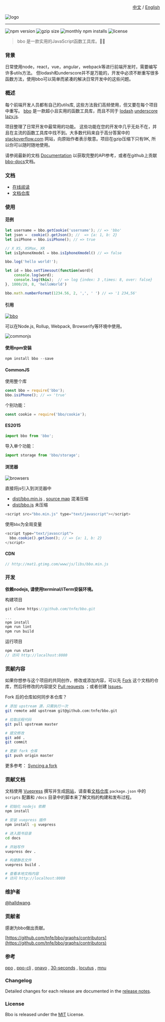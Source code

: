 <p align="right"><a href="https://github.com/Tnfe/bbo">中文</a> / <a href="https://github.com/tnfe/bbo/blob/master/README_EN.md">English</a></p>

![logo](http://mat1.gtimg.com/www/js/libs/raw/bbo-logo.png)

---

![npm version](https://img.shields.io/npm/v/bbo.svg) ![gzip size](https://img.shields.io/bundlephobia/minzip/ppo-cli.svg?label=gzip%20size) ![monthly npm installs](https://img.shields.io/npm/dm/ppo-cli.svg?label=npm%20downloads) ![license](https://img.shields.io/badge/license-MIT-blue.svg)

> bbo 是一款实用的JavaScript函数工具库。🐝🐜

### 背景

日常使用node，react，vue，angular，webpack等进行前端开发时，需要编写许多utils方法。 但lodash和underscore并不是万能的，开发中必须不断重写很多函数方法，使用bbo可以简单而紧凑的解决日常开发中的这些问题。

### 概述

每个前端开发人员都有自己的utils库, 这些方法我们高频使用，但又要在每个项目中重写。 [bbo](https://github.com/tnfe/bbo.git) 是一款超小且实用的函数工具库，而且不同于 [lodash](https://github.com/lodash/lodash) [underscore](https://github.com/jashkenas/underscore) [lazy.js](https://github.com/dtao/lazy.js).

项目整理了日常开发中最常用的功能。 这些功能在您的开发中几乎无处不在，并且在主流的函数工具库中找不到。大多数代码来自于高分答案中的[stackoverflow.com](https://stackoverflow.com/) 网站，向原始作者表示敬意。项目在gzip压缩下只有9K, 所以你可以随时随地使用。

请参阅最新的文档 [Documentation](https://github.ahthw.com/bbo/) 以获取完整的API参考，或者在github上贡献[bbo-docs](https://github.com/halldwang/bbo-docs.git)文档。

### 文档

- [在线阅读](https://github.ahthw.com/bbo)
- [文档仓库](https://github.com/halldwang/bbo-docs.git)

### 使用

#### 范例

```js
let username = bbo.getCookie('username'); // => 'bbo'
let json =  cookie().getJson(); //  => {a: 1, b: 2}
let isiPhone = bbo.isiPhone(); // => true

// X XS, XSMax, XR
let isIphoneXmodel = bbo.isIphoneXmodel() // => false

bbo.log('hello world!');

let id = bbo.setTimesout(function(word){
    console.log(word);
    console.log(this);  // => log {index: 3 ,times: 8, over: false}
}, 1000/20, 8, 'helloWorld')

bbo.math.numberFormat(1234.56, 2, ',', ' ') // => '1 234,56'
```

#### 引用

[![bbo](https://nodei.co/npm/bbo.png)](https://npmjs.org/package/bbo)

可以在Node.js, Rollup, Webpack, Browserify等环境中使用。

![commonjs]

#### 使用npm安装

```js
npm install bbo --save
```

#### CommonJS

使用整个库

```js
const bbo = require('bbo');
bbo.isiPhone(); // => 'true'
```

个别功能：

```js
const cookie = require('bbo/cookie');
```

#### ES2015

```js
import bbo from 'bbo';
```

导入单个功能：

```js
import storage from 'bbo/storage';
```

#### 浏览器

![browsers]

直接将js引入到浏览器中

- [dist/bbo.min.js](./dist/bbo.min.js) , [source map](./dist/bbo.min.js.map) 混淆压缩
- [dist/bbo.js](./dist/bbo.js) 未压缩

```js
<script src="bbo.min.js" type="text/javascript"></script>
```

使用`bbo`为全局变量

```js
<script type="text/javascript">
  bbo.cookie().getJson(); // => {a: 1, b: 2}
</script>
```

#### CDN

```js
// http://mat1.gtimg.com/www/js/libs/bbo.min.js
````

### 开发

**依赖nodejs, 请使用terminal/iTerm安装环境。**

构建项目

```js
git clone https://github.com/tnfe/bbo.git

...
npm install
npm run lint
npm run build
```

运行项目

```js
npm run start
// 访问 http://localhost:8080
```

### 贡献内容

如果你想参与这个项目的共同创作，修改或添加内容，可以先 [Fork](https://github.com/tnfe/bbo) 这个文档的仓库，然后将修改的内容提交 [Pull requests](https://github.com/tnfe/bbo/pulls) ；或者创建 [Issues](https://github.com/tnfe/bbo/issues)。

Fork 后的仓库如何同步本仓库？

```bash
# 添加 upstream 源，只需执行一次
git remote add upstream git@github.com:tnfe/bbo.git

# 拉取远程代码
git pull upstream master

# 提交修改
git add .
git commit

# 更新 fork 仓库
git push origin master
```

更多参考： [Syncing a fork](https://help.github.com/articles/syncing-a-fork/)

### 贡献文档

文档使用 [Vuepress](https://vuepress.vuejs.org/zh/) 撰写并生成[网站](https://github.ahthw.com/bbo/)，请查看[文档仓库](https://github.com/halldwang/bbo-docs.git) `package.json` 中的 `scripts` 配置和 `/docs` 目录中的脚本来了解文档的构建和发布过程。

```bash
# 初始化 nodejs 依赖
npm install

# 安装 vuepress 插件
npm install -g vuepress

# 进入图书目录
cd docs

# 开始写作
vuepress dev .

# 构建静态文件
vuepress build .

# 查看本地文档内容
# 访问 http://localhost:8080

```

### 维护者

[@halldwang](https://github.com/halldwang).

### 贡献者

感谢为bbo做出贡献。

[https://github.com/tnfe/bbo/graphs/contributors](https://github.com/tnfe/bbo/graphs/contributors)

### 参考

[ppo](https://github.com/a-jie/ppo) , [ppo-cli](https://github.com/halldwang/ppo-cli) , [onavo](https://github.com/halldwang/onavo/tree/master) , [30-seconds](https://github.com/30-seconds) , [locutus](https://locutus.io/) , [mnu](https://github.com/ihtml5/mnu.git)

### Changelog

Detailed changes for each release are documented in the [release notes](https://github.com/tnfe/bbo/releases).

### License

Bbo is released under the [MIT](http://www.opensource.org/licenses/mit-license) License.

[commonjs]: http://mat1.gtimg.com/www/js/libs/raw/commonjs.png

[browsers]: http://mat1.gtimg.com/www/js/libs/raw/browsers.png
